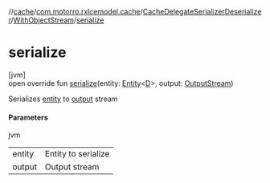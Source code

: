 //[cache](../../../../index.md)/[com.motorro.rxlcemodel.cache](../../index.md)/[CacheDelegateSerializerDeserializer](../index.md)/[WithObjectStream](index.md)/[serialize](serialize.md)

# serialize

[jvm]\
open override fun [serialize](serialize.md)(entity: [Entity](../../../../../cache/cache/com.motorro.rxlcemodel.cache.entity/-entity/index.md)&lt;[D](index.md)&gt;, output: [OutputStream](https://docs.oracle.com/javase/8/docs/api/java/io/OutputStream.html))

Serializes [entity](serialize.md) to [output](serialize.md) stream

#### Parameters

jvm

| | |
|---|---|
| entity | Entity to serialize |
| output | Output stream |
